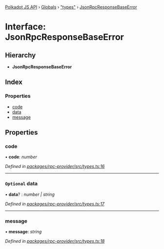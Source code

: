 [Polkadot JS API](../README.md) › [Globals](../globals.md) › ["types"](../modules/_types_.md) › [JsonRpcResponseBaseError](_types_.jsonrpcresponsebaseerror.md)

# Interface: JsonRpcResponseBaseError

## Hierarchy

* **JsonRpcResponseBaseError**

## Index

### Properties

* [code](_types_.jsonrpcresponsebaseerror.md#code)
* [data](_types_.jsonrpcresponsebaseerror.md#optional-data)
* [message](_types_.jsonrpcresponsebaseerror.md#message)

## Properties

###  code

• **code**: *number*

*Defined in [packages/rpc-provider/src/types.ts:16](https://github.com/polkadot-js/api/blob/01a4d6b4a/packages/rpc-provider/src/types.ts#L16)*

___

### `Optional` data

• **data**? : *number | string*

*Defined in [packages/rpc-provider/src/types.ts:17](https://github.com/polkadot-js/api/blob/01a4d6b4a/packages/rpc-provider/src/types.ts#L17)*

___

###  message

• **message**: *string*

*Defined in [packages/rpc-provider/src/types.ts:18](https://github.com/polkadot-js/api/blob/01a4d6b4a/packages/rpc-provider/src/types.ts#L18)*
